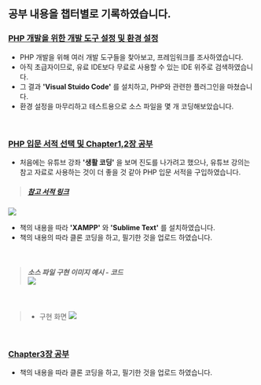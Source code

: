 ## 공부 내용을 챕터별로 기록하였습니다.
### [PHP 개발을 위한 개발 도구 설정 및 환경 설정](https://github.com/yujiah-github/learning-php/tree/main/210917%20Start%20Learning%20PHP)
- PHP 개발을 위해 여러 개발 도구들을 찾아보고, 프레임워크를 조사하였습니다.
- 아직 초급자이므로, 유료 IDE보다 무료로 사용할 수 있는 IDE 위주로 검색하였습니다.
- 그 결과 **'Visual Stuido Code'** 를 설치하고, PHP와 관련한 플러그인을 마쳤습니다.
- 환경 설정을 마무리하고 테스트용으로 소스 파일을 몇 개 코딩해보았습니다.
<Br>

### [PHP 입문 서적 선택 및 Chapter1,2장 공부](https://github.com/yujiah-github/learning-php/tree/main/210919%20Set%20Develop%20Settings%20and%20Learn%20Chapter2/chapter2)
- 처음에는 유튜브 강좌 **'생활 코딩'** 을 보며 진도를 나가려고 했으나, 유튜브 강의는 참고 자료로 사용하는 것이 더 좋을 것 같아 PHP 입문 서적을 구입하였습니다.
> ##### [참고 서적 링크](https://book.naver.com/bookdb/book_detail.nhn?bid=14931674) 
![](https://images.velog.io/images/cil05265/post/bd8d2710-ef5b-4621-bbbf-f429810159da/%E1%84%89%E1%85%B3%E1%84%8F%E1%85%B3%E1%84%85%E1%85%B5%E1%86%AB%E1%84%89%E1%85%A3%E1%86%BA%202021-09-19%20%E1%84%8B%E1%85%A9%E1%84%92%E1%85%AE%204.38.13.png)

- 책의 내용을 따라 **'XAMPP'** 와 **'Sublime Text'** 를 설치하였습니다.
- 책의 내용의 따라 클론 코딩을 하고, 필기한 것을 업로드 하였습니다.
<br>

> ##### 소스 파일 구현 이미지 예시 - 코드 <Br> ![](https://images.velog.io/images/cil05265/post/7be7a246-d925-4dc5-9a50-926b14228254/%E1%84%89%E1%85%B3%E1%84%8F%E1%85%B3%E1%84%85%E1%85%B5%E1%86%AB%E1%84%89%E1%85%A3%E1%86%BA%202021-09-19%20%E1%84%8B%E1%85%A9%E1%84%92%E1%85%AE%2010.53.34.png)

<br>

> - 구현 화면 ![](https://images.velog.io/images/cil05265/post/73aae5d5-ca8b-4892-9675-e612d54f32c5/%E1%84%89%E1%85%B3%E1%84%8F%E1%85%B3%E1%84%85%E1%85%B5%E1%86%AB%E1%84%89%E1%85%A3%E1%86%BA%202021-09-19%20%E1%84%8B%E1%85%A9%E1%84%92%E1%85%AE%2010.55.08.png)
<br>

### [Chapter3장 공부](https://github.com/yujiah-github/learning-php/tree/main/210919%20Set%20Develop%20Settings%20and%20Learn%20Chapter2/chapter3)
- 책의 내용을 따라 클론 코딩을 하고, 필기한 것을 업로드 하였습니다.
